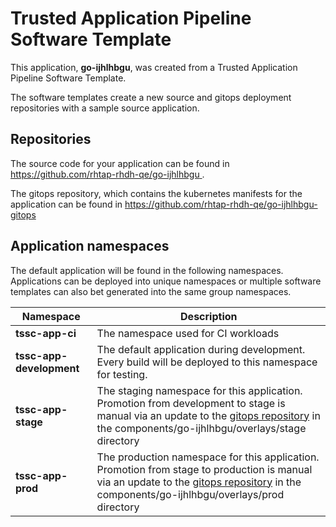 # Trusted Application Pipeline Software Template

This application, **go-ijhlhbgu**, was created from a Trusted Application Pipeline Software Template.

The software templates create a new source and gitops deployment repositories with a sample source application. 

## Repositories

The source code for your application can be found in [https://github.com/rhtap-rhdh-qe/go-ijhlhbgu ](https://github.com/rhtap-rhdh-qe/go-ijhlhbgu ).
 
The gitops repository, which contains the kubernetes manifests for the application can be found in 
[https://github.com/rhtap-rhdh-qe/go-ijhlhbgu-gitops ](https://github.com/rhtap-rhdh-qe/go-ijhlhbgu-gitops ) 

## Application namespaces 

The default application will be found in the following namespaces. Applications can be deployed into unique namespaces or multiple software templates can also bet generated into the same group namespaces.  

|  Namespace   |  Description   |  
| -------- | -------- |
| **tssc-app-ci** | The namespace used for CI workloads |
| **tssc-app-development** | The default application during development. Every build will be deployed to this namespace for testing. |
| **tssc-app-stage** | The staging namespace for this application. Promotion from development to stage is manual via an update to the [gitops repository](https://github.com/rhtap-rhdh-qe/go-ijhlhbgu-gitops ) in the components/go-ijhlhbgu/overlays/stage directory |
| **tssc-app-prod** | The production namespace for this application. Promotion from stage to production is manual via an update to the [gitops repository](https://github.com/rhtap-rhdh-qe/go-ijhlhbgu-gitops ) in the components/go-ijhlhbgu/overlays/prod directory |